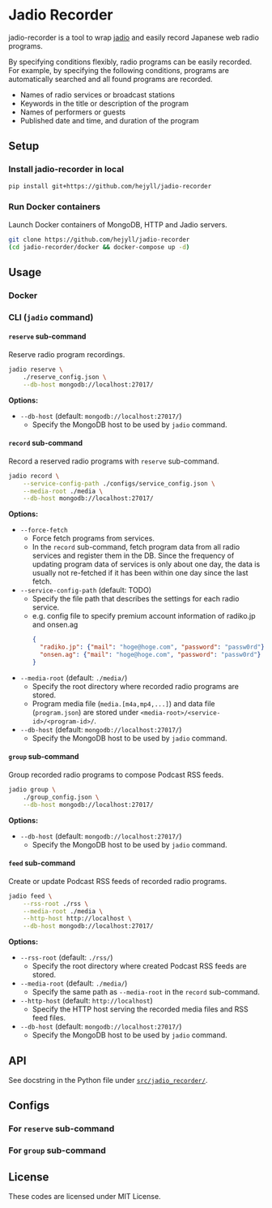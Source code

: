 # Jadio Recorder

jadio-recorder is a tool to wrap [jadio](https://github.com/hejyll/jadio) and easily record Japanese web radio programs.

By specifying conditions flexibly, radio programs can be easily recorded. For example, by specifying the following conditions, programs are automatically searched and all found programs are recorded.

* Names of radio services or broadcast stations
* Keywords in the title or description of the program
* Names of performers or guests
* Published date and time, and duration of the program

## Setup

### Install jadio-recorder in local

```bash
pip install git+https://github.com/hejyll/jadio-recorder
```

### Run Docker containers

Launch Docker containers of MongoDB, HTTP and Jadio servers.

```bash
git clone https://github.com/hejyll/jadio-recorder
(cd jadio-recorder/docker && docker-compose up -d)
```

## Usage

### Docker

### CLI (`jadio` command)

#### `reserve` sub-command

Reserve radio program recordings.

```bash
jadio reserve \
    ./reserve_config.json \
    --db-host mongodb://localhost:27017/
```

**Options:**

* `--db-host` (default: `mongodb://localhost:27017/`)
  * Specify the MongoDB host to be used by `jadio` command.

#### `record` sub-command

Record a reserved radio programs with `reserve` sub-command.

```bash
jadio record \
    --service-config-path ./configs/service_config.json \
    --media-root ./media \
    --db-host mongodb://localhost:27017/
```

**Options:**

* `--force-fetch`
  * Force fetch programs from services.
  * In the `record` sub-command, fetch program data from all radio services and register them in the DB. Since the frequency of updating program data of services is only about one day, the data is usually not re-fetched if it has been within one day since the last fetch.
* `--service-config-path` (default: TODO)
  * Specify the file path that describes the settings for each radio service.
  * e.g. config file to specify premium account information of radiko.jp and onsen.ag
    ```json
    {
      "radiko.jp": {"mail": "hoge@hoge.com", "password": "passw0rd"},
      "onsen.ag": {"mail": "hoge@hoge.com", "password": "passw0rd"}
    }
    ```
* `--media-root` (default: `./media/`)
  * Specify the root directory where recorded radio programs are stored.
  * Program media file (`media.[m4a,mp4,...]`) and data file (`program.json`) are stored under `<media-root>/<service-id>/<program-id>/`.
* `--db-host` (default: `mongodb://localhost:27017/`)
  * Specify the MongoDB host to be used by `jadio` command.

#### `group` sub-command

Group recorded radio programs to compose Podcast RSS feeds.

```bash
jadio group \
    ./group_config.json \
    --db-host mongodb://localhost:27017/
```

**Options:**

* `--db-host` (default: `mongodb://localhost:27017/`)
  * Specify the MongoDB host to be used by `jadio` command.

#### `feed` sub-command

Create or update Podcast RSS feeds of recorded radio programs.

```bash
jadio feed \
    --rss-root ./rss \
    --media-root ./media \
    --http-host http://localhost \
    --db-host mongodb://localhost:27017/
```

**Options:**

* `--rss-root` (default: `./rss/`)
  * Specify the root directory where created Podcast RSS feeds are stored.
* `--media-root` (default: `./media/`)
  * Specify the same path as `--media-root` in the `record` sub-command.
* `--http-host` (default: `http://localhost`)
  * Specify the HTTP host serving the recorded media files and RSS feed files.
* `--db-host` (default: `mongodb://localhost:27017/`)
  * Specify the MongoDB host to be used by `jadio` command.

## API

See docstring in the Python file under [`src/jadio_recorder/`](src/jadio_recorder/).

## Configs

### For `reserve` sub-command

### For `group` sub-command

## License

These codes are licensed under MIT License.
